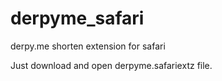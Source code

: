 derpyme_safari
==============

derpy.me shorten extension for safari

Just download and open derpyme.safariextz file.

